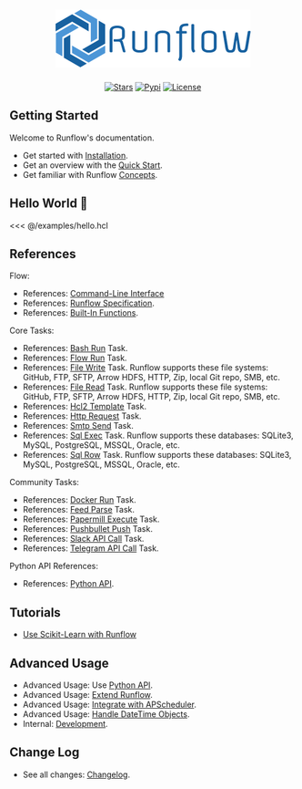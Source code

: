 <h1 align="center">
  <img alt="Runflow" src="/logo.png">
</h1>

<div align="center">

[![Stars](https://img.shields.io/github/stars/soasme/runflow?style=social)](https://github.com/soasme/runflow)
[![Pypi](https://img.shields.io/pypi/v/runflow?style=social)](https://pypi.org/project/runflow/)
[![License](https://img.shields.io/github/license/soasme/runflow?style=social)](https://github.com/soasme/runflow/blob/main/LICENSE)

</div>

## Getting Started

Welcome to Runflow's documentation.

* Get started with [Installation](installation.md).
* Get an overview with the [Quick Start](quickstart.md).
* Get familiar with Runflow [Concepts](concepts.md).

## Hello World 👋

<<< @/examples/hello.hcl

## References

Flow:

* References: [Command-Line Interface](cli.md)
* References: [Runflow Specification](flow-spec.md).
* References: [Built-In Functions](builtin-functions.md).

Core Tasks:

* References: [Bash Run](tasks/bash-run.md) Task.
* References: [Flow Run](tasks/flow-run.md) Task.
* References: [File Write](tasks/file-write.md) Task. Runflow supports these file systems: GitHub, FTP, SFTP, Arrow HDFS, HTTP, Zip, local Git repo, SMB, etc.
* References: [File Read](tasks/file-read.md) Task. Runflow supports these file systems: GitHub, FTP, SFTP, Arrow HDFS, HTTP, Zip, local Git repo, SMB, etc.
* References: [Hcl2 Template](tasks/hcl2-template.md) Task.
* References: [Http Request](tasks/http-request.md) Task.
* References: [Smtp Send](tasks/smtp-send.md) Task.
* References: [Sql Exec](tasks/sql-exec.md) Task. Runflow supports these databases: SQLite3, MySQL, PostgreSQL, MSSQL, Oracle, etc.
* References: [Sql Row](tasks/sql-row.md) Task. Runflow supports these databases: SQLite3, MySQL, PostgreSQL, MSSQL, Oracle, etc.

Community Tasks:

* References: [Docker Run](tasks/docker-run.md) Task.
* References: [Feed Parse](tasks/feed-parse.md) Task.
* References: [Papermill Execute](tasks/papermill-execute.md) Task.
* References: [Pushbullet Push](tasks/pushbullet-push.md) Task.
* References: [Slack API Call](tasks/slack-api-call.md) Task.
* References: [Telegram API Call](tasks/telegram-api-call.md) Task.

Python API References:

* References: [Python API](https://runflow.org/references/runflow/index.html).

## Tutorials

* [Use Scikit-Learn with Runflow](tutorials/sklearn-and-runflow.md)

## Advanced Usage

* Advanced Usage: Use [Python API](python-api.md).
* Advanced Usage: [Extend Runflow](extend-runflow.md).
* Advanced Usage: [Integrate with APScheduler](integrations/apscheduler.md).
* Advanced Usage: [Handle DateTime Objects](integrations/datetime.md).
* Internal: [Development](dev.md).

## Change Log

* See all changes: [Changelog](changelog.md).
